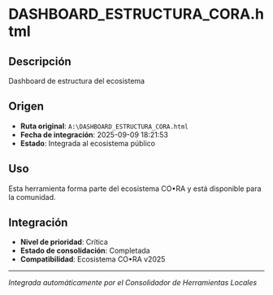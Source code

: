 # DASHBOARD_ESTRUCTURA_CORA.html

## Descripción
Dashboard de estructura del ecosistema

## Origen
- **Ruta original**: `A:\DASHBOARD_ESTRUCTURA_CORA.html`
- **Fecha de integración**: 2025-09-09 18:21:53
- **Estado**: Integrada al ecosistema público

## Uso
Esta herramienta forma parte del ecosistema CO•RA y está disponible para la comunidad.

## Integración
- **Nivel de prioridad**: Crítica
- **Estado de consolidación**: Completada
- **Compatibilidad**: Ecosistema CO•RA v2025

---
*Integrada automáticamente por el Consolidador de Herramientas Locales*
